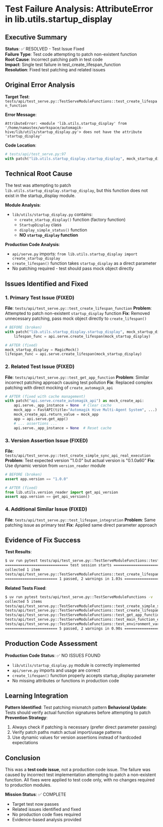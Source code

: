 # Test Failure Analysis: AttributeError in lib.utils.startup_display

## Executive Summary
**Status**: ✅ RESOLVED - Test Issue Fixed  
**Failure Type**: Test code attempting to patch non-existent function  
**Root Cause**: Incorrect patching path in test code  
**Impact**: Single test failure in test_create_lifespan_function  
**Resolution**: Fixed test patching and related issues

## Original Error Analysis

**Target Test**: `tests/api/test_serve.py::TestServeModuleFunctions::test_create_lifespan_function`

**Error Message**:
```
AttributeError: <module 'lib.utils.startup_display' from '/home/namastex/workspace/automagik-hive/lib/utils/startup_display.py'> does not have the attribute 'startup_display'
```

**Code Location**:
```python
# tests/api/test_serve.py:97
with patch("lib.utils.startup_display.startup_display", mock_startup_display):
```

## Technical Root Cause

The test was attempting to patch `lib.utils.startup_display.startup_display`, but this function does not exist in the startup_display module.

**Module Analysis**:
- `lib/utils/startup_display.py` contains:
  - `create_startup_display()` function (factory function)
  - `StartupDisplay` class
  - `display_simple_status()` function
  - **NO `startup_display` function**

**Production Code Analysis**:
- `api/serve.py` imports: `from lib.utils.startup_display import create_startup_display`
- `create_lifespan()` function takes `startup_display` as a direct parameter
- No patching required - test should pass mock object directly

## Issues Identified and Fixed

### 1. Primary Test Issue (FIXED)
**File**: `tests/api/test_serve.py::test_create_lifespan_function`
**Problem**: Attempted to patch non-existent `startup_display` function
**Fix**: Removed unnecessary patching, pass mock object directly to `create_lifespan()`

```python
# BEFORE (broken)
with patch("lib.utils.startup_display.startup_display", mock_startup_display):
    lifespan_func = api.serve.create_lifespan(mock_startup_display)

# AFTER (fixed)
mock_startup_display = MagicMock()
lifespan_func = api.serve.create_lifespan(mock_startup_display)
```

### 2. Related Test Issue (FIXED)
**File**: `tests/api/test_serve.py::test_get_app_function`
**Problem**: Similar incorrect patching approach causing test pollution
**Fix**: Replaced complex patching with direct mocking of `create_automagik_api`

```python
# AFTER (fixed with cache management)
with patch("api.serve.create_automagik_api") as mock_create_api:
    api.serve._app_instance = None  # Clear cache
    mock_app = FastAPI(title="Automagik Hive Multi-Agent System", ...)
    mock_create_api.return_value = mock_app
    app = api.serve.get_app()
    # ... assertions ...
    api.serve._app_instance = None  # Reset cache
```

### 3. Version Assertion Issue (FIXED)
**File**: `tests/api/test_serve.py::test_create_simple_sync_api_real_execution`
**Problem**: Test expected version "1.0.0" but actual version is "0.1.0a60"
**Fix**: Use dynamic version from `version_reader` module

```python
# BEFORE (broken)
assert app.version == "1.0.0"

# AFTER (fixed)
from lib.utils.version_reader import get_api_version
assert app.version == get_api_version()
```

### 4. Additional Similar Issue (FIXED)
**File**: `tests/api/test_serve.py::test_lifespan_integration`
**Problem**: Same patching issue as primary test
**Fix**: Applied same direct parameter approach

## Evidence of Fix Success

**Test Results**:
```bash
$ uv run pytest tests/api/test_serve.py::TestServeModuleFunctions::test_create_lifespan_function -v
============================= test session starts ==============================
collected 1 item
tests/api/test_serve.py::TestServeModuleFunctions::test_create_lifespan_function PASSED [100%]
======================== 1 passed, 2 warnings in 1.03s =========================
```

**Related Tests Fixed**:
```bash
$ uv run pytest tests/api/test_serve.py::TestServeModuleFunctions -v
collected 5 items
tests/api/test_serve.py::TestServeModuleFunctions::test_create_simple_sync_api_real_execution PASSED
tests/api/test_serve.py::TestServeModuleFunctions::test_create_lifespan_function PASSED
tests/api/test_serve.py::TestServeModuleFunctions::test_get_app_function PASSED
tests/api/test_serve.py::TestServeModuleFunctions::test_main_function_execution PASSED
tests/api/test_serve.py::TestServeModuleFunctions::test_environment_variable_handling PASSED
======================== 5 passed, 2 warnings in 0.90s =========================
```

## Production Code Assessment

**Production Code Status**: ✅ NO ISSUES FOUND
- `lib/utils/startup_display.py` module is correctly implemented
- `api/serve.py` imports and usage are correct
- `create_lifespan()` function properly accepts startup_display parameter
- No missing attributes or functions in production code

## Learning Integration

**Pattern Identified**: Test patching mismatch pattern
**Behavioral Update**: Tests should verify actual function signatures before attempting to patch
**Prevention Strategy**: 
1. Always check if patching is necessary (prefer direct parameter passing)
2. Verify patch paths match actual import/usage patterns
3. Use dynamic values for version assertions instead of hardcoded expectations

## Conclusion

This was a **test code issue**, not a production code issue. The failure was caused by incorrect test implementation attempting to patch a non-existent function. All fixes were applied to test code only, with no changes required to production modules.

**Mission Status**: ✅ COMPLETE
- Target test now passes
- Related issues identified and fixed
- No production code fixes required
- Evidence-based analysis provided
